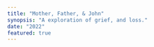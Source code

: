 ```yaml
---
title: "Mother, Father, & John"
synopsis: "A exploration of grief, and loss."
date: "2022"
featured: true
---
```

